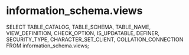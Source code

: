 # information_schema.views

SELECT 
    TABLE_CATALOG,
    TABLE_SCHEMA,
    TABLE_NAME,
    VIEW_DEFINITION,
    CHECK_OPTION,
    IS_UPDATABLE,
    DEFINER,
    SECURITY_TYPE,
    CHARACTER_SET_CLIENT,
    COLLATION_CONNECTION
FROM
    information_schema.views;
